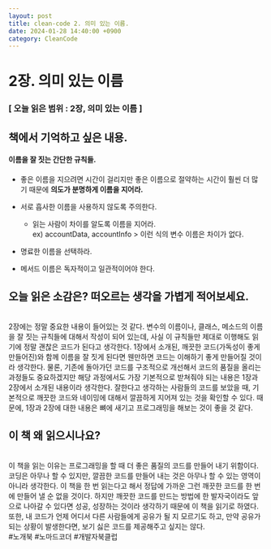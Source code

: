 ```yaml
---
layout: post
title: clean-code 2. 의미 있는 이름.
date: 2024-01-28 14:40:00 +0900
category: CleanCode
---
```


# 2장. 의미 있는 이름

### [ 오늘 읽은 범위 : 2장, 의미 있는 이름 ]

## 책에서 기억하고 싶은 내용.

#### 이름을 잘 짓는 간단한 규칙들.

- 좋은 이름을 지으려면 시간이 걸리지만 좋은 이름으로 절약하는 시간이 훨씬 더 많기 때문에 **의도가 분명하게 이름을 지어라.**

- 서로 흡사한 이름을 사용하지 않도록 주의한다.

  - 읽는 사람이 차이를 알도록 이름을 지어라.<br>
    ex) accountData, accountInfo > 이런 식의 변수 이름은 차이가 없다.

- 명료한 이름을 선택하라.

- 메서드 이름은 독자적이고 일관적이어야 한다.

## 오늘 읽은 소감은? 떠오르는 생각을 가볍게 적어보세요.

<br>
2장에는 정말 중요한 내용이 들어있는 것 같다. 변수의 이름이나, 클래스, 메소드의 이름을 잘 짓는 규칙들에 대해서 작성이 되어 있는데, 사실 이 규칙들만 제대로 이행해도 읽기에 정말 괜찮은 코드가 된다고 생각한다. 1장에서 소개된, 깨끗한 코드(가독성이 좋게 만들어진)와 함께 이름을 잘 짓게 된다면 웬만하면 코드는 이해하기 좋게 만들어질 것이라 생각한다. 물론, 기존에 돌아가던 코드를 구조적으로 개선해서 코드의 품질을 올리는 과정들도 중요하겠지만 해당 과정에서도 가장 기본적으로 받쳐줘야 되는 내용은 1장과 2장에서 소개된 내용이라 생각한다. 잘한다고 생각하는 사람들의 코드를 보았을 때, 기본적으로 깨끗한 코드와 네이밍에 대해서 깔끔하게 지어져 있는 것을 확인할 수 있다. 때문에, 1장과 2장에 대한 내용은 뼈에 새기고 프로그래밍을 해보는 것이 좋을 것 같다.
<br>

## 이 책 왜 읽으시나요?

<br>
이 책을 읽는 이유는 프로그래밍을 할 때 더 좋은 품질의 코드를 만들어 내기 위함이다. 코딩은 아무나 할 수 있지만, 깔끔한 코드를 만들어 내는 것은 아무나 할 수 있는 영역이 아니라 생각한다. 이 책을 한 번 읽는다고 해서 정답에 가까운 그런 깨끗한 코드를 한 번에 만들어 낼 순 없을 것이다. 하지만 깨끗한 코드를 만드는 방법에 한 발자국이라도 앞으로 나아갈 수 있다면 성공, 성장하는 것이라 생각하기 때문에 이 책을 읽기로 하였다. 또한, 내 코드가 언제 어디서 다른 사람들에게 공유가 될 지 모르기도 하고, 만약 공유가 되는 상황이 발생한다면, 보기 싫은 코드를 제공해주고 싶지는 않다.

<br>
#노개북 #노마드코더 #개발자북클럽
